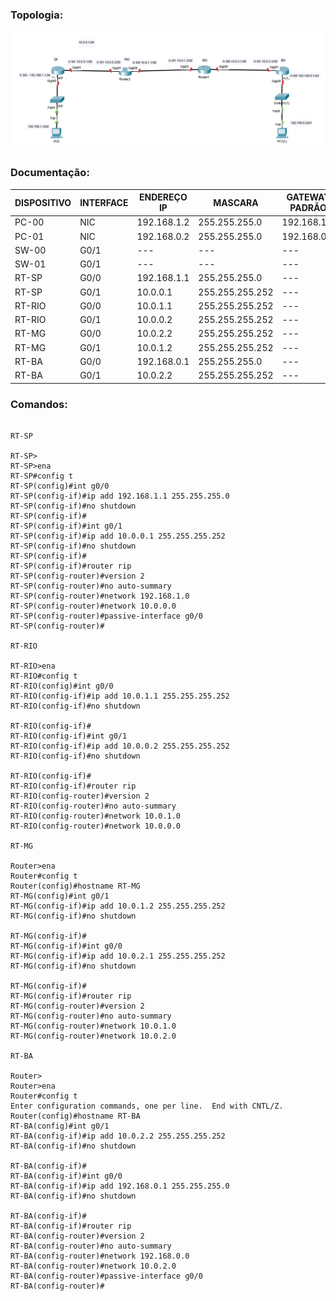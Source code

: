 ### Topologia:

![](https://github.com/redeslinuxcode/atividades_cisco_redes_/blob/main/cisco/topologia%209.PNG)

### Documentação:

| DISPOSITIVO | INTERFACE | ENDEREÇO IP | MASCARA         | GATEWAY PADRÃO |
|-------------|-----------|-------------|-----------------|----------------|
| PC-00       | NIC       | 192.168.1.2 | 255.255.255.0   | 192.168.1.1    |
| PC-01       | NIC       | 192.168.0.2 | 255.255.255.0   | 192.168.0.1    |
| SW-00       | G0/1      | ---         | ---             | ---            |
| SW-01       | G0/1      | ---         | ---             | ---            |
| RT-SP       | G0/0      | 192.168.1.1 | 255.255.255.0   | ---            |
| RT-SP       | G0/1      | 10.0.0.1    | 255.255.255.252 | ---            |
| RT-RIO      | G0/0      | 10.0.1.1    | 255.255.255.252 | ---            |
| RT-RIO      | G0/1      | 10.0.0.2    | 255.255.255.252 | ---            |
| RT-MG       | G0/0      | 10.0.2.2    | 255.255.255.252 | ---            |
| RT-MG       | G0/1      | 10.0.1.2    | 255.255.255.252 | ---            |
| RT-BA       | G0/0      | 192.168.0.1 | 255.255.255.0   | ---            |
| RT-BA       | G0/1      | 10.0.2.2    | 255.255.255.252 | ---            |

### Comandos:

~~~~

RT-SP

RT-SP>
RT-SP>ena
RT-SP#config t
RT-SP(config)#int g0/0
RT-SP(config-if)#ip add 192.168.1.1 255.255.255.0
RT-SP(config-if)#no shutdown
RT-SP(config-if)#
RT-SP(config-if)#int g0/1
RT-SP(config-if)#ip add 10.0.0.1 255.255.255.252
RT-SP(config-if)#no shutdown
RT-SP(config-if)#
RT-SP(config-if)#router rip
RT-SP(config-router)#version 2
RT-SP(config-router)#no auto-summary
RT-SP(config-router)#network 192.168.1.0
RT-SP(config-router)#network 10.0.0.0
RT-SP(config-router)#passive-interface g0/0
RT-SP(config-router)#

RT-RIO

RT-RIO>ena
RT-RIO#config t
RT-RIO(config)#int g0/0
RT-RIO(config-if)#ip add 10.0.1.1 255.255.255.252
RT-RIO(config-if)#no shutdown

RT-RIO(config-if)#
RT-RIO(config-if)#int g0/1
RT-RIO(config-if)#ip add 10.0.0.2 255.255.255.252
RT-RIO(config-if)#no shutdown

RT-RIO(config-if)#
RT-RIO(config-if)#router rip
RT-RIO(config-router)#version 2
RT-RIO(config-router)#no auto-summary
RT-RIO(config-router)#network 10.0.1.0
RT-RIO(config-router)#network 10.0.0.0

RT-MG

Router>ena
Router#config t
Router(config)#hostname RT-MG
RT-MG(config)#int g0/1
RT-MG(config-if)#ip add 10.0.1.2 255.255.255.252
RT-MG(config-if)#no shutdown

RT-MG(config-if)#
RT-MG(config-if)#int g0/0
RT-MG(config-if)#ip add 10.0.2.1 255.255.255.252
RT-MG(config-if)#no shutdown

RT-MG(config-if)#
RT-MG(config-if)#router rip
RT-MG(config-router)#version 2
RT-MG(config-router)#no auto-summary
RT-MG(config-router)#network 10.0.1.0
RT-MG(config-router)#network 10.0.2.0

RT-BA

Router>
Router>ena
Router#config t
Enter configuration commands, one per line.  End with CNTL/Z.
Router(config)#hostname RT-BA
RT-BA(config)#int g0/1
RT-BA(config-if)#ip add 10.0.2.2 255.255.255.252
RT-BA(config-if)#no shutdown

RT-BA(config-if)#
RT-BA(config-if)#int g0/0
RT-BA(config-if)#ip add 192.168.0.1 255.255.255.0
RT-BA(config-if)#no shutdown

RT-BA(config-if)#
RT-BA(config-if)#router rip
RT-BA(config-router)#version 2
RT-BA(config-router)#no auto-summary
RT-BA(config-router)#network 192.168.0.0
RT-BA(config-router)#network 10.0.2.0
RT-BA(config-router)#passive-interface g0/0
RT-BA(config-router)#

~~~~


